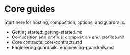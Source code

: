 # Core guides

Start here for hosting, composition, options, and guardrails.

- Getting started: getting-started.md
- Composition and profiles: composition-and-profiles.md
- Core contracts: core-contracts.md
- Engineering guardrails: engineering-guardrails.md
